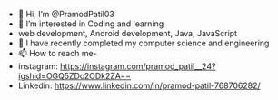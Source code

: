 - 👋 Hi, I’m @PramodPatil03
- 👀 I’m interested in Coding and learning
- web development, Android development, Java, JavaScript
- 🌱 I have recently completed my computer science and engineering
- 📫 How to reach me-
- instagram: https://instagram.com/pramod_patil__24?igshid=OGQ5ZDc2ODk2ZA==
- Linkedin: https://www.linkedin.com/in/pramod-patil-768706282/

